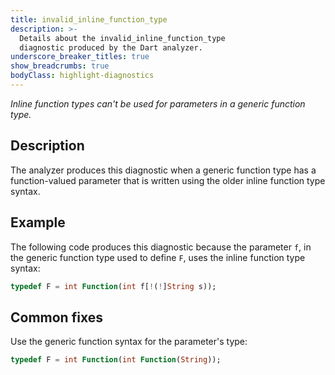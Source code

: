```yaml
---
title: invalid_inline_function_type
description: >-
  Details about the invalid_inline_function_type
  diagnostic produced by the Dart analyzer.
underscore_breaker_titles: true
show_breadcrumbs: true
bodyClass: highlight-diagnostics
---
```


_Inline function types can't be used for parameters in a generic function type._

## Description

The analyzer produces this diagnostic when a generic function type has a
function-valued parameter that is written using the older inline function
type syntax.

## Example

The following code produces this diagnostic because the parameter `f`, in
the generic function type used to define `F`, uses the inline function
type syntax:

```dart
typedef F = int Function(int f[!(!]String s));
```

## Common fixes

Use the generic function syntax for the parameter's type:

```dart
typedef F = int Function(int Function(String));
```
